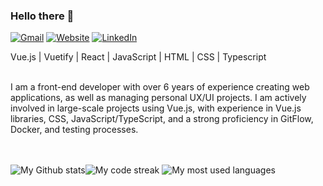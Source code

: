 ### Hello there 👋

[![Gmail](https://img.shields.io/badge/heldsonluiz@gmail.com-informational?style=flat-square&color=EA4335&logo=gmail&logoColor=white)](malito:heldsonluiz@gmail.com) [![Website](https://img.shields.io/badge/heldsonluiz.github.io-informational?style=flat-square&color=7E4DD2&logo=git&logoColor=white)](https://heldsonluiz.github.io/) [![LinkedIn](https://img.shields.io/badge/heldsonluiz-informational?style=flat-square&&color=0A66C2&logo=linkedin&logoColor=white)](https://www.linkedin.com/in/heldsonluiz/)


Vue.js | Vuetify | React | JavaScript | HTML | CSS | Typescript

<br>
I am a front-end developer with over 6 years of experience creating web applications, as well as managing personal UX/UI projects. I am actively involved in large-scale projects using Vue.js, with experience in Vue.js libraries, CSS, JavaScript/TypeScript, and a strong proficiency in GitFlow, Docker, and testing processes.
<br><br><br>


![My Github stats](https://github-readme-stats.vercel.app/api?username=heldsonluiz&show_icons=true&theme=tokyonight&hide_border=true&card_width=300)![My code streak](https://streak-stats.demolab.com?user=heldsonluiz&theme=tokyonight&hide_border=true&mode=weekly&card_width=400)
![My most used languages](https://github-readme-stats.vercel.app/api/top-langs/?username=heldsonluiz&theme=tokyonight&hide_border=true&langs_count=8&layout=compact&hide_title=true&card_width=840)
